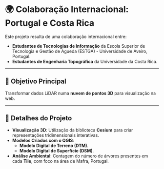 # 🌍 **Colaboração Internacional: Portugal e Costa Rica**

Este projeto resulta de uma colaboração internacional entre:  
- **Estudantes de Tecnologias de Informação** da Escola Superior de Tecnologia e Gestão de Águeda (ESTGA) - Universidade de Aveiro, Portugal.  
- **Estudantes de Engenharia Topográfica** da Universidade da Costa Rica.

---

## **🎯 Objetivo Principal**
Transformar dados LiDAR numa **nuvem de pontos 3D** para visualização na web.

---

## **🌟 Detalhes do Projeto**
- **Visualização 3D**: Utilização da biblioteca **Cesium** para criar representações tridimensionais interativas.
- **Modelos Criados com o QGIS**:
  - **Modelo Digital de Terreno (DTM)**.
  - **Modelo Digital de Superfície (DSM)**.
- **Análise Ambiental**: Contagem do número de árvores presentes em cada **Tile**, com foco na área de Mafra, Portugal.
